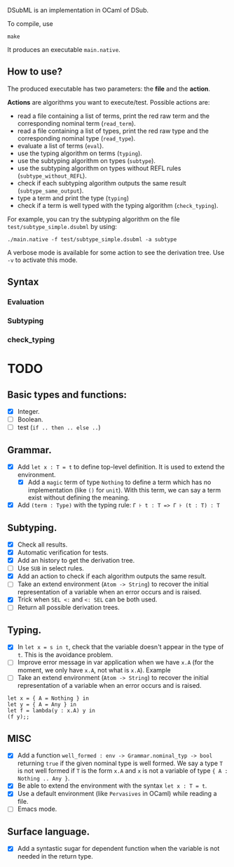DSubML is an implementation in OCaml of DSub.

To compile, use
```
make
```

It produces an executable `main.native`.

## How to use?

The produced executable has two parameters: the **file** and the **action**.

**Actions** are algorithms you want to execute/test.
Possible actions are:
- read a file containing a list of terms, print the red raw term and the corresponding nominal term (`read_term`).
- read a file containing a list of types, print the red raw type and the corresponding nominal type (`read_type`).
- evaluate a list of terms (`eval`).
- use the typing algorithm on terms (`typing`).
- use the subtyping algorithm on types (`subtype`).
- use the subtyping algorithm on types without REFL rules (`subtype_without_REFL`).
- check if each subtyping algorithm outputs the same result
  (`subtype_same_output`).
- type a term and print the type (`typing`)
- check if a term is well typed with the typing algorithm (`check_typing`).

For example, you can try the subtyping algorithm on the file `test/subtype_simple.dsubml` by using:
```
./main.native -f test/subtype_simple.dsubml -a subtype
```

A verbose mode is available for some action to see the derivation tree. Use `-v`
to activate this mode.

## Syntax

### Evaluation

### Subtyping

### check_typing


TODO
====

## Basic types and functions:

- [x] Integer.
- [ ] Boolean.
- [ ] test (`if .. then .. else ..`)

## Grammar.

- [x] Add `let x : T = t` to define top-level definition. It is used to extend
  the environment.
  - [x] Add a `magic` term of type `Nothing` to define a term which has no
    implementation (like `()` for `unit`). With this term, we can say a term
    exist without defining the meaning.
- [x] Add `(term : Type)` with the typing rule: `Γ ⊦ t : T => Γ ⊦ (t : T) : T`

## Subtyping.

- [x] Check all results.
- [x] Automatic verification for tests.
- [x] Add an history to get the derivation tree.
- [ ] Use `SUB` in select rules.
- [x] Add an action to check if each algorithm outputs the same result.
- [ ] Take an extend environment (`Atom -> String`) to recover the initial
  representation of a variable when an error occurs and is raised.
- [x] Trick when `SEL <:` and `<: SEL` can be both used.
- [ ] Return all possible derivation trees.

## Typing.

- [x] In `let x = s in t`, check that the variable doesn't appear in the type of
  `t`. This is the avoidance problem.
- [ ] Improve error message in var application when we have `x.A` (for the moment, we only have `x.A`, not what is `x.A`). Example
- [ ] Take an extend environment (`Atom -> String`) to recover the initial
  representation of a variable when an error occurs and is raised.

```
let x = { A = Nothing } in
let y = { A = Any } in
let f = lambda(y : x.A) y in
(f y);;
```

## MISC

- [x] Add a function `well_formed : env -> Grammar.nominal_typ -> bool`
  returning `true` if the given nominal type is well formed. We say a type `T` is
  not well formed if `T` is the form `x.A` and `x` is not a variable of type `{ A :
  Nothing .. Any }`.
- [x] Be able to extend the environment with the syntax `let x : T = t`.
- [x] Use a default environment (like `Pervasives` in OCaml) while reading a file.
- [ ] Emacs mode.

## Surface language.

- [x] Add a syntastic sugar for dependent function when the variable is not
  needed in the return type.
